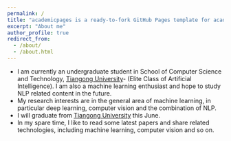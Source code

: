 ```yaml
---
permalink: /
title: "academicpages is a ready-to-fork GitHub Pages template for academic personal websites"
excerpt: "About me"
author_profile: true
redirect_from: 
  - /about/
  - /about.html
---
```


* I am currently an undergraduate student in School of Computer Science and Technology, [Tiangong University](<http://www.tjpu.edu.cn/>)- (Elite Class of Artificial Intelligence).  I am also a machine learning enthusiast and hope to study NLP related content in the future.
* My research interests are in the general area of machine learning, in particular deep learning, computer vision and the combination of NLP.
* I will graduate from [Tiangong University](<http://www.tjpu.edu.cn/>) this June.
* In my spare time, I like to read some latest papers and share related technologies, including machine learning, computer vision and so on.
